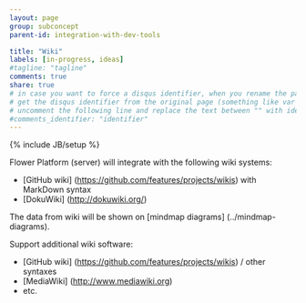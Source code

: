 ```yaml
---
layout: page
group: subconcept
parent-id: integration-with-dev-tools

title: "Wiki"
labels: [in-progress, ideas]
#tagline: "tagline"
comments: true
share: true
# in case you want to force a disqus identifier, when you rename the page
# get the disqus identifier from the original page (something like var disqus_identifier = 'ident';),
# uncomment the following line and replace the text between "" with ident
#comments_identifier: "identifier"
---
```

{% include JB/setup %}

Flower Platform (server) will integrate with the following wiki systems:

* [GitHub wiki] (https://github.com/features/projects/wikis) with MarkDown syntax
* [DokuWiki] (http://dokuwiki.org/)

The data from wiki will be shown on [mindmap diagrams] (../mindmap-diagrams).

<!-- label:ideas -->
Support additional wiki software:
* [GitHub wiki] (https://github.com/features/projects/wikis) / other syntaxes 
* [MediaWiki] (http://www.mediawiki.org)
* etc.